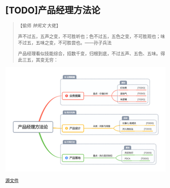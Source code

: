 # [TODO]产品经理方法论

> 【偷师 *钟宪文* 大佬】
>
> 声不过五，五声之变，不可胜听也；色不过五，五色之变，不可胜观也；味不过五，五味之变，不可胜尝也。——孙子兵法 
>
> 产品经理看似技能综合，招数千变，归根到底，不过五声、五色、五味。得此三五，其变无穷： 



![](https://github.com/BrooksWon/Blogs/blob/master/think/product/%E4%BA%A7%E5%93%81%E7%BB%8F%E7%90%86%E6%96%B9%E6%B3%95%E8%AE%BA.png)



[源文件](https://github.com/BrooksWon/Blogs/blob/master/think/product/%E4%BA%A7%E5%93%81%E7%BB%8F%E7%90%86%E6%96%B9%E6%B3%95%E8%AE%BA.xmind)

